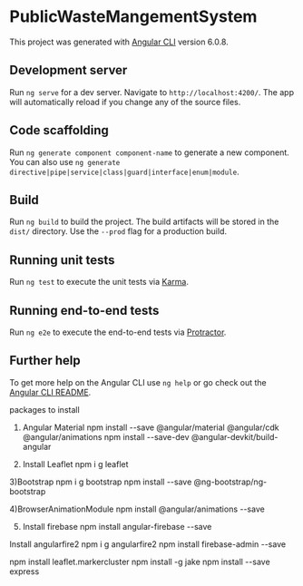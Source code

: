 # PublicWasteMangementSystem

This project was generated with [Angular CLI](https://github.com/angular/angular-cli) version 6.0.8.

## Development server

Run `ng serve` for a dev server. Navigate to `http://localhost:4200/`. The app will automatically reload if you change any of the source files.

## Code scaffolding

Run `ng generate component component-name` to generate a new component. You can also use `ng generate directive|pipe|service|class|guard|interface|enum|module`.

## Build

Run `ng build` to build the project. The build artifacts will be stored in the `dist/` directory. Use the `--prod` flag for a production build.

## Running unit tests

Run `ng test` to execute the unit tests via [Karma](https://karma-runner.github.io).

## Running end-to-end tests

Run `ng e2e` to execute the end-to-end tests via [Protractor](http://www.protractortest.org/).

## Further help

To get more help on the Angular CLI use `ng help` or go check out the [Angular CLI README](https://github.com/angular/angular-cli/blob/master/README.md).


packages to install

1) Angular Material 
npm install --save @angular/material @angular/cdk @angular/animations
npm install --save-dev @angular-devkit/build-angular

2) Install Leaflet
npm i g leaflet

3)Bootstrap
npm i g bootstrap
npm install --save @ng-bootstrap/ng-bootstrap

4)BrowserAnimationModule
npm install @angular/animations --save

5) Install firebase
npm install angular-firebase --save

Install angularfire2
npm i g angularfire2
npm install firebase-admin --save
<!-- for leaflet cluster -->
npm install leaflet.markercluster
npm install -g jake
npm install --save express
